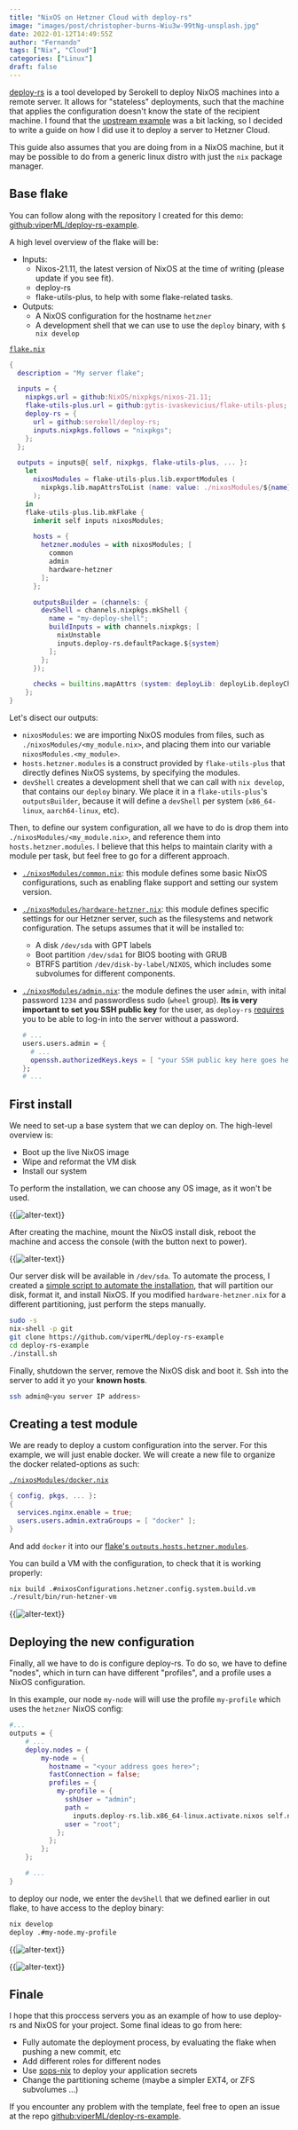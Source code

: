 ```yaml
---
title: "NixOS on Hetzner Cloud with deploy-rs"
image: "images/post/christopher-burns-Wiu3w-99tNg-unsplash.jpg"
date: 2022-01-12T14:49:55Z
author: "Fernando"
tags: ["Nix", "Cloud"]
categories: ["Linux"]
draft: false
---
```


[deploy-rs](https://github.com/serokell/deploy-rs) is a tool developed by Serokell to deploy NixOS machines into a remote server. It allows for "stateless" deployments, such that the machine that applies the configuration doesn't know the state of the recipient machine. I found that the [upstream example](https://raw.githubusercontent.com/serokell/deploy-rs/master/examples/system/README.md) was a bit lacking, so I decided to write a guide on how I did use it to deploy a server to Hetzner Cloud.

This guide also assumes that you are doing from in a NixOS machine, but it may be possible to do from a generic linux distro with just the `nix` package manager.


## Base flake

You can follow along with the repository I created for this demo: [github:viperML/deploy-rs-example](https://github.com/viperML/deploy-rs-example).

A high level overview of the flake will be:

- Inputs:
  - Nixos-21.11, the latest version of NixOS at the time of writing (please update if you see fit).
  - deploy-rs
  - flake-utils-plus, to help with some flake-related tasks.
- Outputs:
   - A NixOS configuration for the hostname `hetzner`
   - A development shell that we can use to use the `deploy` binary, with `$ nix develop`

[`flake.nix`](https://github.com/viperML/deploy-rs-example/blob/master/flake.nix)
```nix
{
  description = "My server flake";

  inputs = {
    nixpkgs.url = github:NixOS/nixpkgs/nixos-21.11;
    flake-utils-plus.url = github:gytis-ivaskevicius/flake-utils-plus;
    deploy-rs = {
      url = github:serokell/deploy-rs;
      inputs.nixpkgs.follows = "nixpkgs";
    };
  };

  outputs = inputs@{ self, nixpkgs, flake-utils-plus, ... }:
    let
      nixosModules = flake-utils-plus.lib.exportModules (
        nixpkgs.lib.mapAttrsToList (name: value: ./nixosModules/${name}) (builtins.readDir ./nixosModules)
      );
    in
    flake-utils-plus.lib.mkFlake {
      inherit self inputs nixosModules;

      hosts = {
        hetzner.modules = with nixosModules; [
          common
          admin
          hardware-hetzner
        ];
      };

      outputsBuilder = (channels: {
        devShell = channels.nixpkgs.mkShell {
          name = "my-deploy-shell";
          buildInputs = with channels.nixpkgs; [
            nixUnstable
            inputs.deploy-rs.defaultPackage.${system}
          ];
        };
      });

      checks = builtins.mapAttrs (system: deployLib: deployLib.deployChecks self.deploy) inputs.deploy-rs.lib;
    };
}
```

Let's disect our outputs:

- `nixosModules`: we are importing NixOS modules from files, such as `./nixosModules/<my_module.nix>`, and placing them into our variable `nixosModules.<my_module>`.
- `hosts.hetzner.modules` is a construct provided by `flake-utils-plus` that directly defines NixOS systems, by specifying the modules.
- `devShell` creates a development shell that we can call with `nix develop`, that contains our `deploy` binary. We place it in a `flake-utils-plus`'s `outputsBuilder`, because it will define a `devShell` per system (`x86_64-linux`, `aarch64-linux`, etc).

Then, to define our system configuration, all we have to do is drop them into `./nixosModules/<my_module.nix>`, and reference them into `hosts.hetzner.modules`. I believe that this helps to maintain clarity with a module per task, but feel free to go for a different approach.

- [`./nixosModules/common.nix`](https://github.com/viperML/deploy-rs-example/blob/master/nixosModules/common.nix): this module defines some basic NixOS configurations, such as enabling flake support and setting our system version.

- [`./nixosModules/hardware-hetzner.nix`](https://github.com/viperML/deploy-rs-example/blob/master/nixosModules/hardware-hetzner.nix): this module defines specific settings for our Hetzner server, such as the filesystems and network configuration. The setups assumes that it will be installed to:
  - A disk `/dev/sda` with GPT labels
  - Boot partition `/dev/sda1` for BIOS booting with GRUB
  - BTRFS partition `/dev/disk-by-label/NIXOS`, which includes some subvolumes for different components.

- [`./nixosModules/admin.nix`](https://github.com/viperML/deploy-rs-example/blob/master/nixosModules/admin.nix): the module defines the user `admin`, with inital password `1234` and passwordless sudo (`wheel` group). **Its is very important to set you SSH public key** for the user, as `deploy-rs` [requires](https://github.com/serokell/deploy-rs/issues/107) you to be able to log-in into the server without a password.
  ```nix
  # ...
  users.users.admin = {
    # ...
    openssh.authorizedKeys.keys = [ "your SSH public key here goes here" ];
  };
  # ...
  ```

## First install

We need to set-up a base system that we can deploy on. The high-level overview is:

- Boot up the live NixOS image
- Wipe and reformat the VM disk
- Install our system

To perform the installation, we can choose any OS image, as it won't be used.

{{<image src="images/post/deploy-rs-example/create-server.png" caption="This is Image Caption" alt="alter-text" command="fill" option="q95" class="img-fluid" title="image title">}}

After creating the machine, mount the NixOS install disk, reboot the machine and access the console (with the button next to power).

{{<image src="images/post/deploy-rs-example/select-installer.png" caption="This is Image Caption" alt="alter-text" command="fill" option="q95" class="img-fluid" title="image title">}}

Our server disk will be available in `/dev/sda`. To automate the process, I created a [simple script to automate the installation](https://github.com/viperML/deploy-rs-example/blob/master/install.sh), that will partition our disk, format it, and install NixOS. If you modified `hardware-hetzner.nix` for a different partitioning, just perform the steps manually.

```bash
sudo -s
nix-shell -p git
git clone https://github.com/viperML/deploy-rs-example
cd deploy-rs-example
./install.sh
```

Finally, shutdown the server, remove the NixOS disk and boot it. Ssh into the server to add it yo your **known hosts**.

```bash
ssh admin@<you server IP address>
```


## Creating a test module

We are ready to deploy a custom configuration into the server. For this example, we will just enable docker. We will create a new file to organize the docker related-options as such:

[`./nixosModules/docker.nix`](https://github.com/viperML/deploy-rs-example/blob/master/nixosModules/docker.nix)

```nix
{ config, pkgs, ... }:
{
  services.nginx.enable = true;
  users.users.admin.extraGroups = [ "docker" ];
}
```

And add `docker` it into our [flake's `outputs.hosts.hetzner.modules`](https://github.com/viperML/deploy-rs-example/blob/d7b253168a59f92547997a24645c95cc0e08f439/flake.nix#L28).

You can build a VM with the configuration, to check that it is working properly:

```bash
nix build .#nixosConfigurations.hetzner.config.system.build.vm
./result/bin/run-hetzner-vm
```

{{<image src="images/post/deploy-rs-example/docker.png" caption="This is Image Caption" alt="alter-text" command="fill" option="q95" class="img-fluid" title="image title">}}


## Deploying the new configuration

Finally, all we have to do is configure deploy-rs. To do so, we have to define "nodes", which in turn can have different "profiles", and a profile uses a NixOS configuration.

In this example, our node `my-node` will will use the profile `my-profile` which uses the `hetzner` NixOS config:

```nix
#...
outputs = {
    # ...
    deploy.nodes = {
        my-node = {
          hostname = "<your address goes here>";
          fastConnection = false;
          profiles = {
            my-profile = {
              sshUser = "admin";
              path =
                inputs.deploy-rs.lib.x86_64-linux.activate.nixos self.nixosConfigurations.hetzner;
              user = "root";
            };
          };
        };
    };

    # ...
}
```

to deploy our node, we enter the `devShell` that we defined earlier in out flake, to have access to the deploy binary:

```bash
nix develop
deploy .#my-node.my-profile
```

{{<image src="images/post/deploy-rs-example/deploy.png" caption="This is Image Caption" alt="alter-text" command="fill" option="q95" class="img-fluid" title="image title">}}

{{<image src="images/post/deploy-rs-example/check.png" caption="This is Image Caption" alt="alter-text" command="fill" option="q95" class="img-fluid" title="image title">}}


## Finale

I hope that this proccess servers you as an example of how to use deploy-rs and NixOS for your project. Some final ideas to go from here:

- Fully automate the deployment process, by evaluating the flake when pushing a new commit, etc
- Add different roles for different nodes
- Use [sops-nix](https://github.com/Mic92/sops-nix) to deploy your application secrets
- Change the partitioning scheme (maybe a simpler EXT4, or ZFS subvolumes ...)

If you encounter any problem with the template, feel free to open an issue at the repo [github:viperML/deploy-rs-example](https://github.com/viperML/deploy-rs-example).
